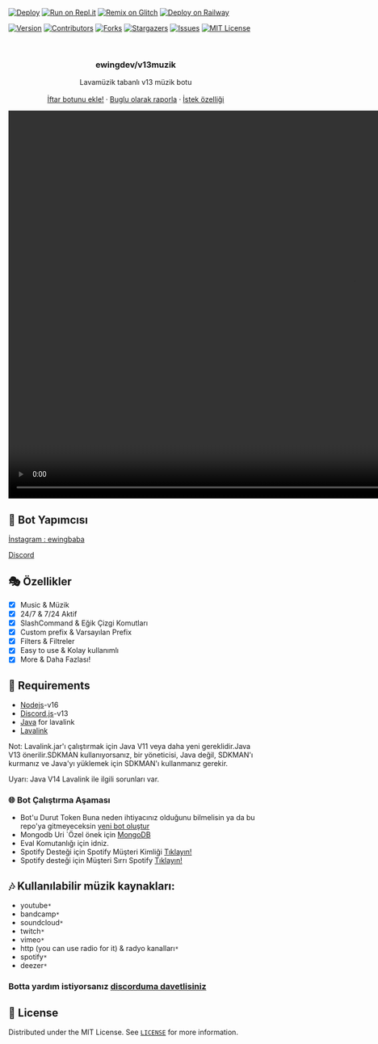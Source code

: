[![Deploy](https://www.herokucdn.com/deploy/button.svg)](https://heroku.com/deploy?template=https://github.com/ewingdev/v13muzik)
[![Run on Repl.it](https://repl.it/badge/github/ewingdev/v13muzik)](https://repl.it/github/ewingdev/v13muzik)
[![Remix on Glitch](https://cdn.glitch.com/2703baf2-b643-4da7-ab91-7ee2a2d00b5b%2Fremix-button.svg)](https://glitch.com/edit/#!/import/github/ewingdev/v13muzik)
[![Deploy on Railway](https://railway.app/button.svg)](https://railway.app/new/template?template=https%3A%2F%2Fgithub.com%2Fbrblacky%2Flavamusic&envs=NODE_HOST%2CNODE_ID%2CNODE_PASSWORD%2CNODE_PORT%2CNODE_SECURE%2CMONGO_URI%2CPREFIX%2CSPOTIFYID%2CSPOTIFYSECRET%2CCOlOR%2CLOGS%2COWNERID%2CTOKEN&optionalEnvs=COlOR%2CLOGS%2COWNERID&NODE_HOSTDesc=Lavalink+host&NODE_IDDesc=Lavalink+id&NODE_PASSWORDDesc=lavalink+password&NODE_PORTDesc=Lavalink+port&NODE_SECUREDesc=lavalink+secure+%28true%2Ffalse%29&MONGO_URIDesc=Your+mongodb+url+here&PREFIXDesc=Your+bot+prefix+here&COlORDesc=embed+colour+code+hex&LOGSDesc=Your+server+channel+id+&OWNERIDDesc=Your+discord+is+&TOKENDesc=Discord+bot+token&NODE_HOSTDefault=disbotlistlavalink.ml&NODE_IDDefault=main&NODE_PASSWORDDefault=LAVA&NODE_PORTDefault=443&NODE_SECUREDefault=true&PREFIXDefault=%21&referralCode=kcnA8M)

[![Version][version-shield]](version-url)
[![Contributors][contributors-shield]][contributors-url]
[![Forks][forks-shield]][forks-url]
[![Stargazers][stars-shield]][stars-url]
[![Issues][issues-shield]][issues-url]
[![MIT License][license-shield]][license-url]

<!-- PROJECT LOGO -->
<br />
<p align="center">
  <a href="https://github.com/ewingdev/v13muzik">
    </a>

  <h3 align="center">ewingdev/v13muzik</h3>

  <p align="center">
    Lavamüzik tabanlı v13 müzik botu
    <br />
    <br />
    <a href="https://discord.com/oauth2/authorize?client_id=873192637438496768&scope=bot&permissions=8">İftar botunu ekle!</a>
    ·
    <a href="https://github.com/ewingdev/v13muzik/issues">Buglu olarak raporla</a>
    ·
    <a href="https://github.com/ewingdev/v13muzik/issues">İstek özelliği</a>
  </p>
</p>

<video width="1366px" height="768px" controls>
    <source src="https://cdn.discordapp.com/attachments/912004112021876797/936393532695011328/Desktop_2022.01.28_-_01.50.45.10_Trim_Trim.mp4">
</video>


## 📝 Bot Yapımcısı

[İnstagram : ewingbaba](https://www.instagram.com/ewingbaba/)

[Discord](https://discord.com/users/774591026940739585)



## 🎭 Özellikler

- [x] Music & Müzik
- [x] 24/7 & 7/24 Aktif
- [x] SlashCommand & Eğik Çizgi Komutları
- [x] Custom prefix & Varsayılan Prefix 
- [x] Filters & Filtreler
- [x] Easy to use & Kolay kullanımlı
- [x] More & Daha Fazlası!

## 📎 Requirements
* [Nodejs](https://nodejs.org/en/)-v16 
* [Discord.js](https://github.com/discordjs/discord.js/)-v13
* [Java](https://adoptopenjdk.net/) for lavalink
* [Lavalink](https://ci.fredboat.com/viewLog.html?buildId=lastSuccessful&buildTypeId=Lavalink_Build&tab=artifacts&guest=1)

Not: Lavalink.jar'ı çalıştırmak için Java V11 veya daha yeni gereklidir.Java V13 önerilir.SDKMAN kullanıyorsanız, bir yöneticisi, Java değil, SDKMAN'ı kurmanız ve Java'yı yüklemek için SDKMAN'ı kullanmanız gerekir.

Uyarı: Java V14 Lavalink ile ilgili sorunları var.

### 🌐 Bot Çalıştırma Aşaması

- Bot'u Durut
  Token Buna neden ihtiyacınız olduğunu bilmelisin ya da bu repo'ya gitmeyeceksin [yeni bot oluştur](https://discord.com/developers/applications)
- Mongodb
 Uri `Özel önek için [MongoDB](https://account.mongodb.com/account/login)
- Eval Komutanlığı için idniz.
- Spotify Desteği için Spotify Müşteri Kimliği  [Tıklayın!](https://developer.spotify.com/dashboard/login)
- Spotify desteği için Müşteri Sırrı Spotify [Tıklayın!](https://developer.spotify.com/dashboard/login)

## 🎶 Kullanılabilir müzik kaynakları:

- youtube`*`
- bandcamp`*`
- soundcloud`*`
- twitch`*`
- vimeo`*`
- http (you can use radio for it) & radyo kanalları`*`
- spotify`*`
- deezer`*`

### Botta yardım istiyorsanız [discorduma davetlisiniz](https://discord.gg/7EJ6PEUtaj)
<!-- LICENSE -->

## 🔐 License

Distributed under the MIT License. See [`LICENSE`](https://github.com/ewingdev/v13muzik/blob/master/LICENSE) for more information.

[version-shield]: https://img.shields.io/github/package-json/v/ewingdev/v13muzik?style=for-the-badge
[version-url]: https://github.com/ewingdev/v13muzik
[contributors-shield]: https://img.shields.io/github/contributors/ewingdev/v13muzik.svg?style=for-the-badge
[contributors-url]: https://github.com/ewingdev/v13muzik/graphs/contributors
[forks-shield]: https://img.shields.io/github/forks/ewingdev/v13muzik.svg?style=for-the-badge
[forks-url]: https://github.com/ewingdev/v13muzik/network/members
[stars-shield]: https://img.shields.io/github/stars/ewingdev/v13muzik.svg?style=for-the-badge
[stars-url]: https://github.com/ewingdev/v13muzik/stargazers
[issues-shield]: https://img.shields.io/github/issues/ewingdev/v13muzik.svg?style=for-the-badge
[issues-url]: https://github.com/ewingdev/v13muzik/issues
[license-shield]: https://img.shields.io/github/license/ewingdev/v13muzik.svg?style=for-the-badge
[license-url]: https://github.com/ewingdev/v13muzik/blob/master/LICENSE
